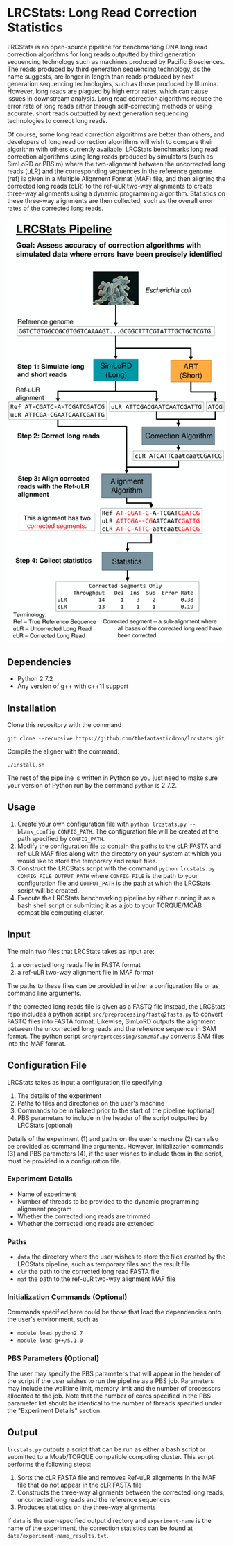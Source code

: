 # LRCStats: Long Read Correction Statistics #
LRCStats is an open-source pipeline for benchmarking DNA long read correction algorithms for long reads outputted by third generation sequencing technology such as machines produced by Pacific Biosciences. The reads produced by third generation sequencing technology, as the name suggests, are longer in length than reads produced by next generation sequencing technologies, such as those produced by Illumina. However, long reads are plagued by high error rates, which can cause issues in downstream analysis. Long read correction algorithms reduce the error rate of long reads either through self-correcting methods or using accurate, short reads outputted by next generation sequencing technologies to correct long reads.

Of course, some long read correction algorithms are better than others, and developers of long read correction algorithms will wish to compare their algorithm with others currently available. LRCStats benchmarks long read correction algorithms using long reads produced by simulators (such as SimLoRD or PBSim) where the two-alignment between the uncorrected long reads (uLR) and the corresponding sequences in the reference genome (ref) is given in a Multiple Alignment Format (MAF) file, and then aligning the corrected long reads (cLR) to the ref-uLR two-way alignments to create three-way alignments using a dynamic programming algorithm. Statistics on these three-way alignments are then collected, such as the overall error rates of the corrected long reads.

![LRCStats pipeline](lrcstats_pipeline.png)

## Dependencies ##
* Python 2.7.2
* Any version of g++ with c++11 support

## Installation ##
Clone this repository with the command 
```
git clone --recursive https://github.com/thefantasticdron/lrcstats.git
```

Compile the aligner with the command:
```
./install.sh
```

The rest of the pipeline is written in Python so you just need to make sure your version of Python run by the command `python` is 2.7.2.

## Usage ##
1. Create your own configuration file with `python lrcstats.py --blank_config CONFIG_PATH`. The configuration file will be created at the path specified by `CONFIG_PATH`.
2. Modify the configuration file to contain the paths to the cLR FASTA and ref-uLR MAF files along with the directory on your system at which you would like to store the temporary and result files.
3. Construct the LRCStats script with the command `python lrcstats.py CONFIG_FILE OUTPUT_PATH` where `CONFIG_FILE` is the path to your configuration file and `OUTPUT_PATH` is the path at which the LRCStats script will be created.
4. Execute the LRCStats benchmarking pipeline by either running it as a bash shell script or submitting it as a job to your TORQUE/MOAB compatible computing cluster.

## Input ##
The main two files that LRCStats takes as input are:

1. a corrected long reads file in FASTA format
2. a ref-uLR two-way alignment file in MAF format

The paths to these files can be provided in either a configuration file or as command line arguments.

If the corrected long reads file is given as a FASTQ file instead, the LRCStats repo includes a python script `src/preprocessing/fastq2fasta.py` to convert FASTQ files into FASTA format. Likewise, SimLoRD outputs the alignment between the uncorrected long reads and the reference sequence in SAM format. The python script `src/preprocessing/sam2maf.py` converts SAM files into the MAF format.

## Configuration File ##
LRCStats takes as input a configuration file specifying

1. The details of the experiment
2. Paths to files and directories on the user's machine
3. Commands to be initialized prior to the start of the pipeline (optional)
4. PBS parameters to include in the header of the script outputted by LRCStats (optional)

Details of the experiment (1) and paths on the user's machine (2) can also be provided as command line arguments. However, initialization commands (3) and PBS parameters (4), if the user wishes to include them in the script, must be provided in a configuration file.

### Experiment Details ###

* Name of experiment
* Number of threads to be provided to the dynamic programming alignment program
* Whether the corrected long reads are trimmed
* Whether the corrected long reads are extended

### Paths ###

* `data` the directory where the user wishes to store the files created by the LRCStats pipeline, such as temporary files and the result file
* `clr` the path to the corrected long read FASTA file
* `maf` the path to the ref-uLR two-way alignment MAF file

### Initialization Commands (Optional) ###

Commands specified here could be those that load the dependencies onto the user's environment, such as
* `module load python2.7`
* `module load g++/5.1.0`

### PBS Parameters (Optional) ###

The user may specify the PBS parameters that will appear in the header of the script if the user wishes to run the pipeline as a PBS job. Parameters may include the walltime limit, memory limit and the number of processors allocated to the job. Note that the number of cores specified in the PBS parameter list should be identical to the number of threads specified under the "Experiment Details" section.

## Output ##

`lrcstats.py` outputs a script that can be run as either a bash script or submitted to a Moab/TORQUE compatible computing cluster. This script performs the following steps:

1. Sorts the cLR FASTA file and removes Ref-uLR alignments in the MAF file that do not appear in the cLR FASTA file
2. Constructs the three-way alignments between the corrected long reads, uncorrected long reads and the reference sequences
3. Produces statistics on the three-way alignments

If `data` is the user-specified output directory and `experiment-name` is the name of the experiment, the correction statistics can be found at `data/experiment-name_results.txt`.
